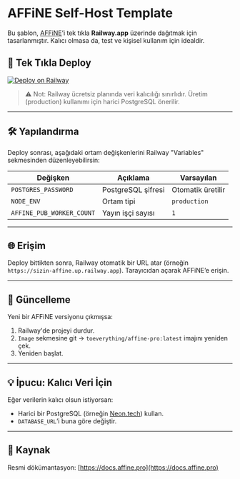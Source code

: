 # AFFiNE Self-Host Template

Bu şablon, [AFFiNE](https://affine.pro)’i tek tıkla **Railway.app** üzerinde dağıtmak için tasarlanmıştır. Kalıcı olmasa da, test ve kişisel kullanım için idealdir.

## 🚀 Tek Tıkla Deploy

[![Deploy on Railway](https://railway.com/button.svg)](https://railway.com/deploy/hC8QHa?referralCode=R1DuZA)

> ⚠️ Not: Railway ücretsiz planında veri kalıcılığı sınırlıdır. Üretim (production) kullanımı için harici PostgreSQL önerilir.

---

## 🛠️ Yapılandırma

Deploy sonrası, aşağıdaki ortam değişkenlerini Railway "Variables" sekmesinden düzenleyebilirsin:

| Değişken | Açıklama | Varsayılan |
|--------|--------|----------|
| `POSTGRES_PASSWORD` | PostgreSQL şifresi | Otomatik üretilir |
| `NODE_ENV` | Ortam tipi | `production` |
| `AFFINE_PUB_WORKER_COUNT` | Yayın işçi sayısı | `1` |

---

## 🌐 Erişim

Deploy bittikten sonra, Railway otomatik bir URL atar (örneğin `https://sizin-affine.up.railway.app`). Tarayıcıdan açarak AFFiNE’e erişin.

---

## 🔄 Güncelleme

Yeni bir AFFiNE versiyonu çıkmışsa:
1. Railway'de projeyi durdur.
2. `Image` sekmesine git → `toeverything/affine-pro:latest` imajını yeniden çek.
3. Yeniden başlat.

---

## 💡 İpucu: Kalıcı Veri İçin

Eğer verilerin kalıcı olsun istiyorsan:
- Harici bir PostgreSQL (örneğin [Neon.tech](https://neon.tech)) kullan.
- `DATABASE_URL`’i buna göre değiştir.

---

## 📂 Kaynak

Resmi dökümantasyon: [https://docs.affine.pro](https://docs.affine.pro)
